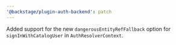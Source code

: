 ```yaml
---
'@backstage/plugin-auth-backend': patch
---
```


Added support for the new `dangerousEntityRefFallback` option for `signInWithCatalogUser` in `AuthResolverContext`.
